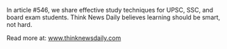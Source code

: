 In article #546, we share effective study techniques for UPSC, SSC, and board exam students. Think News Daily believes learning should be smart, not hard.

Read more at: www.thinknewsdaily.com